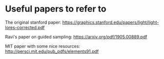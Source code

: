
# Useful papers to refer to

The original stanford paper: https://graphics.stanford.edu/papers/light/light-lores-corrected.pdf

Ravi's paper on guided sampling: https://arxiv.org/pdf/1905.00889.pdf

MIT paper with some nice resources: http://persci.mit.edu/pub_pdfs/elements91.pdf